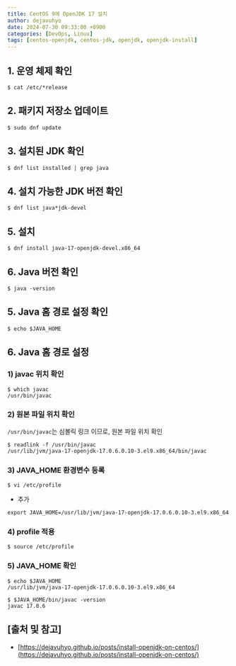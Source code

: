 ```yaml
---
title: CentOS 9에 OpenJDK 17 설치
author: dejavuhyo
date: 2024-07-30 09:33:00 +0900
categories: [DevOps, Linux]
tags: [centos-openjdk, centos-jdk, openjdk, openjdk-install]
---
```


## 1. 운영 체제 확인

```shell
$ cat /etc/*release
```

## 2. 패키지 저장소 업데이트

```shell
$ sudo dnf update
```

## 3. 설치된 JDK 확인

```shell
$ dnf list installed | grep java
```

## 4. 설치 가능한 JDK 버전 확인

```shell
$ dnf list java*jdk-devel
```

## 5. 설치

```shell
$ dnf install java-17-openjdk-devel.x86_64
```

## 6. Java 버전 확인

```shell
$ java -version
```

## 5. Java 홈 경로 설정 확인

```shell
$ echo $JAVA_HOME
```

## 6. Java 홈 경로 설정

### 1) javac 위치 확인

```shell
$ which javac
/usr/bin/javac
```

### 2) 원본 파일 위치 확인
`/usr/bin/javac`는 심볼릭 링크 이므로, 원본 파일 위치 확인

```shell
$ readlink -f /usr/bin/javac
/usr/lib/jvm/java-17-openjdk-17.0.6.0.10-3.el9.x86_64/bin/javac
```

### 3) JAVA_HOME 환경변수 등록

```shell
$ vi /etc/profile
```

* 추가

```text
export JAVA_HOME=/usr/lib/jvm/java-17-openjdk-17.0.6.0.10-3.el9.x86_64
```

### 4) profile 적용

```shell
$ source /etc/profile
```

### 5) JAVA_HOME 확인

```shell
$ echo $JAVA_HOME
/usr/lib/jvm/java-17-openjdk-17.0.6.0.10-3.el9.x86_64
```

```shell
$ $JAVA_HOME/bin/javac -version
javac 17.0.6
```

## [출처 및 참고]
* [https://dejavuhyo.github.io/posts/install-openjdk-on-centos/](https://dejavuhyo.github.io/posts/install-openjdk-on-centos/)
